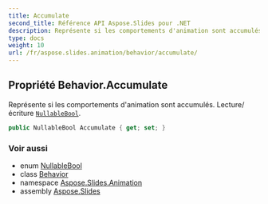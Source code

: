 ```yaml
---
title: Accumulate
second_title: Référence API Aspose.Slides pour .NET
description: Représente si les comportements d'animation sont accumulés. Lecture/écriture NullableBool aspose.slides/nullablebool.
type: docs
weight: 10
url: /fr/aspose.slides.animation/behavior/accumulate/
---
```


## Propriété Behavior.Accumulate

Représente si les comportements d'animation sont accumulés. Lecture/écriture [`NullableBool`](../../../aspose.slides/nullablebool).

```csharp
public NullableBool Accumulate { get; set; }
```

### Voir aussi

* enum [NullableBool](../../../aspose.slides/nullablebool)
* class [Behavior](../../behavior)
* namespace [Aspose.Slides.Animation](../../behavior)
* assembly [Aspose.Slides](../../../)

<!-- NE PAS ÉDITER : généré par xmldocmd pour Aspose.Slides.dll -->